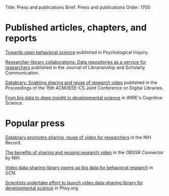Title: Press and publications
Brief: Press and publications
Order: 1700

# Published articles, chapters, and reports

[Towards open behavioral science](http://www.tandfonline.com/doi/abs/10.1080/1047840X.2012.705133#.UoUGM_mfhtE "Towards Open Behavioral Science") published in Psychological Inquiry.

[Researcher-library collaborations: Data repositories as a service for researchers](http://doi.org/10.7710/2162-3309.1238) published in the Journal of Librarianship and Scholarly Communication.

[Databrary: Enabling sharing and reuse of research video](http://dx.doi.org/10.1145/2756406.2756951) published in the Proceedings of the 15th ACM/IEEE-CS Joint Conference on Digital Libraries.

[From big data to deep insight in developmental science](http://wires.wiley.com/WileyCDA/WiresArticle/wisId-WCS1379.html) in WIRE's Cognitive Science.


# Popular press

[Databrary promotes sharing, reuse of video for researchers](https://nihrecord.nih.gov/newsletters/2016/01_29_2016/story2.htm) in the NIH Record.

[The benefits of sharing and reusing research video](https://connector.obssr.od.nih.gov/the-benefits-of-sharing-and-reusing-research-video/) in the OBSSR Connector by NIH.

[Video data-sharing library opens up big data for behavioral research](http://gcn.com/articles/2013/07/22/databrary-video-sharing-library.aspx) in GCN.

[Scientists undertake effort to launch video data-sharing library for developmental science](http://phys.org/news/2013-07-scientists-effort-video-data-sharing-library.html) in Phsy.org.